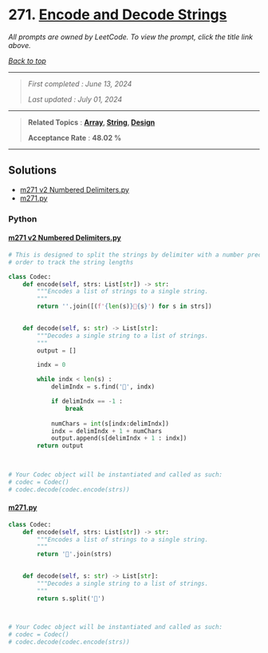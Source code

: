 # 271. [Encode and Decode Strings](<https://leetcode.com/problems/encode-and-decode-strings>)

*All prompts are owned by LeetCode. To view the prompt, click the title link above.*

*[Back to top](<../README.md>)*

------

> *First completed : June 13, 2024*
>
> *Last updated : July 01, 2024*

------

> **Related Topics** : **[Array](<by_topic/Array.md>), [String](<by_topic/String.md>), [Design](<by_topic/Design.md>)**
>
> **Acceptance Rate** : **48.02 %**

------

## Solutions

- [m271 v2 Numbered Delimiters.py](<../my-submissions/m271 v2 Numbered Delimiters.py>)
- [m271.py](<../my-submissions/m271.py>)
### Python
#### [m271 v2 Numbered Delimiters.py](<../my-submissions/m271 v2 Numbered Delimiters.py>)
```Python
# This is designed to split the strings by delimiter with a number preceding in
# order to track the string lengths

class Codec:
    def encode(self, strs: List[str]) -> str:
        """Encodes a list of strings to a single string.
        """
        return ''.join([(f'{len(s)}🍁{s}') for s in strs])
        

    def decode(self, s: str) -> List[str]:
        """Decodes a single string to a list of strings.
        """
        output = []

        indx = 0

        while indx < len(s) :
            delimIndx = s.find('🍁', indx)

            if delimIndx == -1 :
                break
            
            numChars = int(s[indx:delimIndx])
            indx = delimIndx + 1 + numChars
            output.append(s[delimIndx + 1 : indx])
        return output
        


# Your Codec object will be instantiated and called as such:
# codec = Codec()
# codec.decode(codec.encode(strs))
```

#### [m271.py](<../my-submissions/m271.py>)
```Python
class Codec:
    def encode(self, strs: List[str]) -> str:
        """Encodes a list of strings to a single string.
        """
        return '🍁'.join(strs)
        

    def decode(self, s: str) -> List[str]:
        """Decodes a single string to a list of strings.
        """
        return s.split('🍁')
        


# Your Codec object will be instantiated and called as such:
# codec = Codec()
# codec.decode(codec.encode(strs))
```

